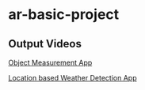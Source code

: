 # ar-basic-project
## Output Videos
[Object Measurement App](https://drive.google.com/file/d/1-yEAW5iTmbreuKCCu0_g_qVCWN9lXyun/view?usp=drive_link)

[Location based Weather Detection App](https://drive.google.com/file/d/1-qsDZwZCKs1lRhlmGzYh2u_piZbrnewO/view?usp=sharing)
